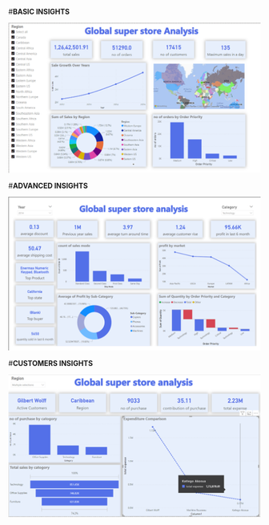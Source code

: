 #**BASIC INSIGHTS**

![Basic Insights](https://github.com/amith7025/Global-store-analysis/blob/main/Screenshot%202023-12-30%20204247.png)

#**ADVANCED INSIGHTS**

![Advanced Insights](https://github.com/amith7025/Global-store-analysis/blob/main/Screenshot%202023-12-31%20073213.png)


#**CUSTOMERS INSIGHTS**

![Customers Insights](https://github.com/amith7025/Global-store-analysis/blob/main/Screenshot%202023-12-31%20114036.png)
